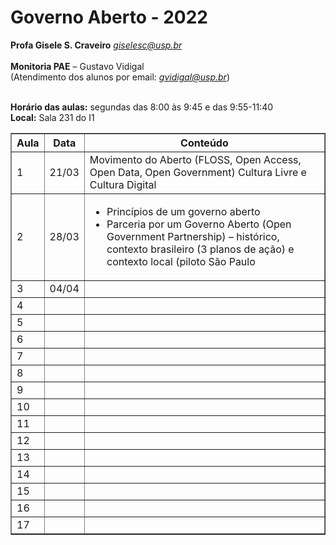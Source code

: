 # Governo Aberto - 2022

**Profa Gisele S. Craveiro**
*giselesc@usp.br* <br /><br />
**Monitoria PAE** – Gustavo Vidigal <br />
(Atendimento dos alunos por email: *gvidigal@usp.br*)<br /><br />

**Horário das aulas:** segundas das 8:00 às 9:45 e das 9:55-11:40<br />
**Local:** Sala 231 do I1

<table border="1">
   <tr>
     <th>Aula</th><th>Data</th><th>Conteúdo</th>
  </tr>

  <tr>
    <td>1</td>
    <td>21/03</td>
    <td>Movimento do Aberto (FLOSS, Open Access, Open Data, Open Government) Cultura Livre e Cultura Digital</td>    
  </tr>

  <tr>
    <td>2</td>
    <td>28/03</td>
    <td>
      <ul>
        <li>Princípios de um governo aberto</li>
        <li>Parceria por um Governo Aberto (Open Government Partnership) – histórico, contexto brasileiro (3 planos de ação) e contexto local (piloto             São Paulo</li>
      </ul>
    </td>    
  </tr>

  <tr>
    <td>3</td>
    <td>04/04</td>
    <td></td>    
  </tr>

  <tr>
    <td>4</td>
    <td></td>
    <td></td>    
  </tr>

  <tr>
    <td>5</td>
    <td></td>
    <td></td>    
  </tr>

  <tr>
    <td>6</td>
    <td></td>
    <td></td>    
  </tr>

  <tr>
    <td>7</td>
    <td></td>
    <td></td>    
  </tr>

  <tr>
    <td>8</td>
    <td></td>
    <td></td>    
  </tr>

  <tr>
    <td>9</td>
    <td></td>
    <td></td>    
  </tr>

  <tr>
    <td>10</td>
    <td></td>
    <td></td>    
  </tr>

  <tr>
    <td>11</td>
    <td></td>
    <td></td>    
  </tr>

  <tr>
    <td>12</td>
    <td></td>
    <td></td>    
  </tr>

  <tr>
    <td>13</td>
    <td></td>
    <td></td>    
  </tr>

  <tr>
    <td>14</td>
    <td></td>
    <td></td>    
  </tr>

  <tr>
    <td>15</td>
    <td></td>
    <td></td>    
  </tr>

  <tr>
    <td>16</td>
    <td></td>
    <td></td>    
  </tr>

  <tr>
    <td>17</td>
    <td></td>
    <td></td>    
  </tr>
</table>

